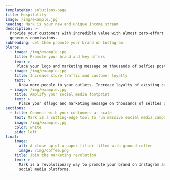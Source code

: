 ```yaml
---
templateKey: solutions-page
title: Hospitality
image: /img/example.jpg
heading: Mark is your new and unique income stream
description: >-
  Provide your customers with incredible value with almost zero-effort. Get
  generous commissions.
subheading: Let them promote your brand on Instagram.
blurbs:
  - image: /img/example.jpg
    title: Promote your brand and key offers
    text: >
     Place your logo and marketing message on thousands of selfies posted by real people.
  - image: /img/example.jpg
    title: Increase store traffic and customer loyalty
    text: >
      Draw more people to your outlets. Increase loyalty of existing customers and get the new ones.
  - image: /img/example.jpg
    title: Amplify your social media footprint
    text: >
      Place your dflogo and marketing message on thousands of selfies posted by real people.
sections:
  - title: Connect with your customers at scale
    text: Mark is a cutting-edge tool to run massive social media campaings and empower your customers to promote your brand.
    image: /img/example.jpg
    color: white
    side: left
final:
    image:
      alt: A close-up of a paper filter filled with ground coffee
      image: /img/coffee.png
    title: Join the marketing revolution
    text: >-
      Mark is a revolutionary way to promote your brand on Instagram and other
      social media platforms.
---
```

